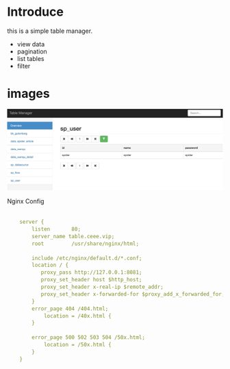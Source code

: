 # Introduce
this is a simple table manager. 
- view data
- pagination
- list tables
- filter



# images

![dd](img/1.jpg)


Nginx Config

```yaml

    server {
        listen       80;
        server_name table.ceee.vip;
        root         /usr/share/nginx/html;

        include /etc/nginx/default.d/*.conf;
        location / {
           proxy_pass http://127.0.0.1:8081;
           proxy_set_header host $http_host;
           proxy_set_header x-real-ip $remote_addr;
           proxy_set_header x-forwarded-for $proxy_add_x_forwarded_for;
        }
        error_page 404 /404.html;
            location = /40x.html {
        }

        error_page 500 502 503 504 /50x.html;
            location = /50x.html {
        }
    }

```